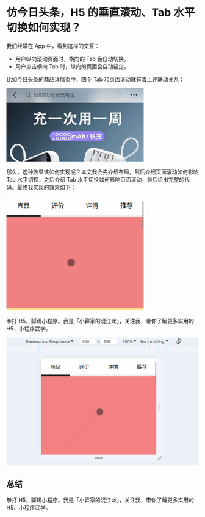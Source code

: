 # 仿今日头条，H5 的垂直滚动、Tab 水平切换如何实现？

我们经常在 App 中，看到这样的交互：

- 用户纵向滚动页面时，横向的 Tab 会自动切换。
- 用户点击横向 Tab 时，纵向的页面会自动锚定。

比如今日头条的商品详情页中，四个 Tab 和页面滚动就有着上述联动关系：

![](./img/toutiao.gif)

那么，这种效果该如何实现呢？本文我会先介绍布局，然后介绍页面滚动如何影响 Tab 水平切换，之后介绍 Tab 水平切换如何影响页面滚动，最后给出完整的代码。最终我实现的效果如下：

![](./img/vertical-scroll.gif)

拳打 H5，脚踢小程序。我是「小霖家的混江龙」，关注我，带你了解更多实用的 H5、小程序武学。

![](./img/cover.gif)

## 总结

拳打 H5，脚踢小程序。我是「小霖家的混江龙」，关注我，带你了解更多实用的 H5、小程序武学。
